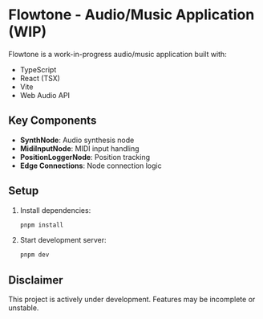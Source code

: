 # Flowtone - Audio/Music Application (WIP)

Flowtone is a work-in-progress audio/music application built with:

- TypeScript
- React (TSX)
- Vite
- Web Audio API

## Key Components

- **SynthNode**: Audio synthesis node
- **MidiInputNode**: MIDI input handling
- **PositionLoggerNode**: Position tracking
- **Edge Connections**: Node connection logic

## Setup

1. Install dependencies:

   ```bash
   pnpm install
   ```

2. Start development server:
   ```bash
   pnpm dev
   ```

## Disclaimer

This project is actively under development. Features may be incomplete or unstable.

